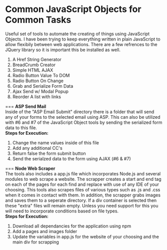 # Common JavaScript Objects for Common Tasks 
Useful set of tools to automate the creating of things using JavaScript Objects.
I have been trying to keep everything written in plain JavaScript to allow flexibily between web applications. There are a few refrences to the JQuery library so it is important this be installed as well.

1. A Href String Generator  
2. BreadCrumb Creator
3. Simple HTML AJAX
4. Radio Button Value To DOM
5. Radio Button On Change
6. Grab and Serialize Form Data
7. Ajax Send w/ Modal Popup
8. Reorder A list with links

===
<b>ASP Send Mail</b><br/>
Inside of the "ASP Email Submit" directory there is a folder that will send any of your forms to the selected email using ASP. This can also be utilized with #6 and #7 of the JavaScript Object tools by sending the serialized form data to this file. <br/>
<b>Steps for Execution:</b><br/>
1. Change the name values inside of this file <br/>
2. Add any additional CC's <br/>
3. Return false the form submit button <br/>
4. Send the serialzed data to the form using AJAX (#6 & #7)

===
<b>Node Web Scraper</b> <br/>
The tools also includes a app.js file which incorporates Node.js and several modules to web scrape a website. The scrapper creates a start and end tag on each of the pages for each find and replace with use of any IDE of your choosing. This tools also scrapes files of various types such as .js and .css when it comes in contact with them. In addition, the scrapper grabs images and saves them to a seperate directory. If a div container is selected then these "extra" files will remain empty. Unless you need support for this you will need to incorporate conditions based on file types.<br/>
<b>Steps for Execution:</b> <br/>
1. Download all dependancies for the application using npm <br/>
2. Add a pages and images folder <br/>
3. Update the variables in app.js for the website of your choosing and the main div for scrapping

